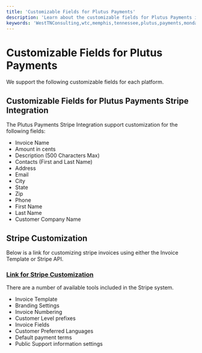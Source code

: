 ```yaml
---
title: 'Customizable Fields for Plutus Payments'
description: 'Learn about the customizable fields for Plutus Payments integration with different platforms.'
keywords: 'WestTNConsulting,wtc,memphis,tennessee,plutus,payments,monday.com,monday,automation,invoicing,integration,third,party,stripe,and,more,collection,methods,support,documentation,customizable,fields,Plutus Payments,Stripe,integration'
---
```


# Customizable Fields for Plutus Payments

We support the following customizable fields for each platform. 

## Customizable Fields for Plutus Payments Stripe Integration

The Plutus Payments Stripe Integration support customization for the following fields: 

- Invoice Name
- Amount in cents 
- Description (500 Characters Max)
- Contacts (First and Last Name)
- Address
- Email
- City 
- State 
- Zip
- Phone 
- First Name 
- Last Name 
- Customer Company Name 

## Stripe Customization 

Below is a link for customizing stripe invoices using either the Invoice Template or Stripe API. 

### [**Link for Stripe Customization**](https://stripe.com/docs/invoicing/customize)

There are a number of available tools included in the Stripe system.

- Invoice Template
- Branding Settings 
- Invoice Numbering
- Customer Level prefixes 
- Invoice Fields
- Customer Preferred Languages 
- Default payment terms
- Public Support information settings
